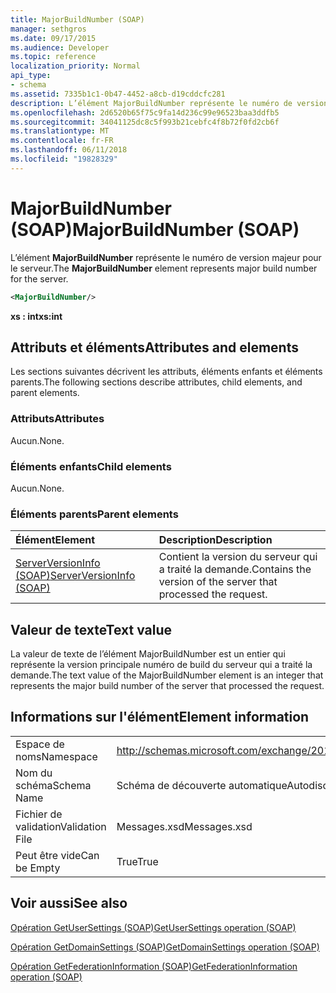 ```yaml
---
title: MajorBuildNumber (SOAP)
manager: sethgros
ms.date: 09/17/2015
ms.audience: Developer
ms.topic: reference
localization_priority: Normal
api_type:
- schema
ms.assetid: 7335b1c1-0b47-4452-a8cb-d19cddcfc281
description: L’élément MajorBuildNumber représente le numéro de version majeur pour le serveur.
ms.openlocfilehash: 2d6520b65f75c9fa14d236c99e96523baa3ddfb5
ms.sourcegitcommit: 34041125dc8c5f993b21cebfc4f8b72f0fd2cb6f
ms.translationtype: MT
ms.contentlocale: fr-FR
ms.lasthandoff: 06/11/2018
ms.locfileid: "19828329"
---
```

# <a name="majorbuildnumber-soap"></a><span data-ttu-id="d6d60-103">MajorBuildNumber (SOAP)</span><span class="sxs-lookup"><span data-stu-id="d6d60-103">MajorBuildNumber (SOAP)</span></span>

<span data-ttu-id="d6d60-104">L’élément **MajorBuildNumber** représente le numéro de version majeur pour le serveur.</span><span class="sxs-lookup"><span data-stu-id="d6d60-104">The **MajorBuildNumber** element represents major build number for the server.</span></span> 
  
```XML
<MajorBuildNumber/>
```

 <span data-ttu-id="d6d60-105">**xs : int**</span><span class="sxs-lookup"><span data-stu-id="d6d60-105">**xs:int**</span></span>
## <a name="attributes-and-elements"></a><span data-ttu-id="d6d60-106">Attributs et éléments</span><span class="sxs-lookup"><span data-stu-id="d6d60-106">Attributes and elements</span></span>

<span data-ttu-id="d6d60-107">Les sections suivantes décrivent les attributs, éléments enfants et éléments parents.</span><span class="sxs-lookup"><span data-stu-id="d6d60-107">The following sections describe attributes, child elements, and parent elements.</span></span>
  
### <a name="attributes"></a><span data-ttu-id="d6d60-108">Attributs</span><span class="sxs-lookup"><span data-stu-id="d6d60-108">Attributes</span></span>

<span data-ttu-id="d6d60-109">Aucun.</span><span class="sxs-lookup"><span data-stu-id="d6d60-109">None.</span></span>
  
### <a name="child-elements"></a><span data-ttu-id="d6d60-110">Éléments enfants</span><span class="sxs-lookup"><span data-stu-id="d6d60-110">Child elements</span></span>

<span data-ttu-id="d6d60-111">Aucun.</span><span class="sxs-lookup"><span data-stu-id="d6d60-111">None.</span></span>
  
### <a name="parent-elements"></a><span data-ttu-id="d6d60-112">Éléments parents</span><span class="sxs-lookup"><span data-stu-id="d6d60-112">Parent elements</span></span>

|<span data-ttu-id="d6d60-113">**Élément**</span><span class="sxs-lookup"><span data-stu-id="d6d60-113">**Element**</span></span>|<span data-ttu-id="d6d60-114">**Description**</span><span class="sxs-lookup"><span data-stu-id="d6d60-114">**Description**</span></span>|
|:-----|:-----|
|[<span data-ttu-id="d6d60-115">ServerVersionInfo (SOAP)</span><span class="sxs-lookup"><span data-stu-id="d6d60-115">ServerVersionInfo (SOAP)</span></span>](serverversioninfo-soap.md) <br/> |<span data-ttu-id="d6d60-116">Contient la version du serveur qui a traité la demande.</span><span class="sxs-lookup"><span data-stu-id="d6d60-116">Contains the version of the server that processed the request.</span></span>  <br/> |
   
## <a name="text-value"></a><span data-ttu-id="d6d60-117">Valeur de texte</span><span class="sxs-lookup"><span data-stu-id="d6d60-117">Text value</span></span>

<span data-ttu-id="d6d60-118">La valeur de texte de l’élément MajorBuildNumber est un entier qui représente la version principale numéro de build du serveur qui a traité la demande.</span><span class="sxs-lookup"><span data-stu-id="d6d60-118">The text value of the MajorBuildNumber element is an integer that represents the major build number of the server that processed the request.</span></span>
  
## <a name="element-information"></a><span data-ttu-id="d6d60-119">Informations sur l'élément</span><span class="sxs-lookup"><span data-stu-id="d6d60-119">Element information</span></span>

|||
|:-----|:-----|
|<span data-ttu-id="d6d60-120">Espace de noms</span><span class="sxs-lookup"><span data-stu-id="d6d60-120">Namespace</span></span>  <br/> |http://schemas.microsoft.com/exchange/2010/Autodiscover  <br/> |
|<span data-ttu-id="d6d60-121">Nom du schéma</span><span class="sxs-lookup"><span data-stu-id="d6d60-121">Schema Name</span></span>  <br/> |<span data-ttu-id="d6d60-122">Schéma de découverte automatique</span><span class="sxs-lookup"><span data-stu-id="d6d60-122">Autodiscover schema</span></span>  <br/> |
|<span data-ttu-id="d6d60-123">Fichier de validation</span><span class="sxs-lookup"><span data-stu-id="d6d60-123">Validation File</span></span>  <br/> |<span data-ttu-id="d6d60-124">Messages.xsd</span><span class="sxs-lookup"><span data-stu-id="d6d60-124">Messages.xsd</span></span>  <br/> |
|<span data-ttu-id="d6d60-125">Peut être vide</span><span class="sxs-lookup"><span data-stu-id="d6d60-125">Can be Empty</span></span>  <br/> |<span data-ttu-id="d6d60-126">True</span><span class="sxs-lookup"><span data-stu-id="d6d60-126">True</span></span>  <br/> |
   
## <a name="see-also"></a><span data-ttu-id="d6d60-127">Voir aussi</span><span class="sxs-lookup"><span data-stu-id="d6d60-127">See also</span></span>



[<span data-ttu-id="d6d60-128">Opération GetUserSettings (SOAP)</span><span class="sxs-lookup"><span data-stu-id="d6d60-128">GetUserSettings operation (SOAP)</span></span>](getusersettings-operation-soap.md)
  
[<span data-ttu-id="d6d60-129">Opération GetDomainSettings (SOAP)</span><span class="sxs-lookup"><span data-stu-id="d6d60-129">GetDomainSettings operation (SOAP)</span></span>](getdomainsettings-operation-soap.md)
  
[<span data-ttu-id="d6d60-130">Opération GetFederationInformation (SOAP)</span><span class="sxs-lookup"><span data-stu-id="d6d60-130">GetFederationInformation operation (SOAP)</span></span>](getfederationinformation-operation-soap.md)

